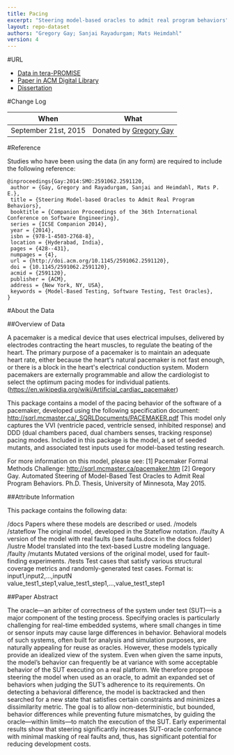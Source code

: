 ```yaml
---
title: Pacing
excerpt: "Steering model-based oracles to admit real program behaviors"
layout: repo-dataset
authors: "Gregory Gay; Sanjai Rayadurgam; Mats Heimdahl"
version: 4
---
```


#URL

* [Data in tera-PROMISE](https://terapromise.csc.ncsu.edu:8443/!/#repo/view/head/test-generation/pacing)
* [Paper in ACM Digital Library](http://dl.acm.org/citation.cfm?doid=2591062.2591120)
* [Dissertation](http://greggay.com/pdf/GregoryGayDissertation.pdf)

#Change Log

When | What
---- | ----
September 21st, 2015 | Donated by [Gregory Gay](mailto:greg@greggay.com)

#Reference

Studies who have been using the data (in any form) are required to include the following reference:

```
@inproceedings{Gay:2014:SMO:2591062.2591120,
 author = {Gay, Gregory and Rayadurgam, Sanjai and Heimdahl, Mats P. E.},
 title = {Steering Model-based Oracles to Admit Real Program Behaviors},
 booktitle = {Companion Proceedings of the 36th International Conference on Software Engineering},
 series = {ICSE Companion 2014},
 year = {2014},
 isbn = {978-1-4503-2768-8},
 location = {Hyderabad, India},
 pages = {428--431},
 numpages = {4},
 url = {http://doi.acm.org/10.1145/2591062.2591120},
 doi = {10.1145/2591062.2591120},
 acmid = {2591120},
 publisher = {ACM},
 address = {New York, NY, USA},
 keywords = {Model-Based Testing, Software Testing, Test Oracles},
}
```

#About the Data

##Overview of Data

A pacemaker is a medical device that uses electrical impulses, delivered by electrodes contracting the heart muscles, to regulate the beating of the heart. The primary purpose of a pacemaker is to maintain an adequate heart rate, either because the heart's natural pacemaker is not fast enough, or there is a block in the heart's electrical conduction system. Modern pacemakers are externally programmable and allow the cardiologist to select the optimum pacing modes for individual patients. (https://en.wikipedia.org/wiki/Artificial_cardiac_pacemaker)

This package contains a model of the pacing behavior of the software of a pacemaker, developed using the following specification document: http://sqrl.mcmaster.ca/_SQRLDocuments/PACEMAKER.pdf
This model only captures the VVI (ventricle paced, ventricle sensed, inhibited response) and DDD (dual chambers paced, dual chambers senses, tracking response) pacing modes.
Included in this package is the model, a set of seeded mutants, and associated test inputs used for model-based testing research.

For more information on this model, please see:
[1] Pacemaker Formal Methods Challenge: http://sqrl.mcmaster.ca/pacemaker.htm
[2] Gregory Gay. Automated Steering of Model-Based Test Oracles to Admit Real Program Behaviors. Ph.D. Thesis, University of Minnesota, May 2015.

##Attribute Information

This package contains the following data:

/docs
  Papers where these models are described or used.
/models
  /stateflow
   The original model, developed in the Stateflow notation.
   /faulty
  A version of the model with real faults (see faults.docx in the docs folder)
  /lustre
   Model translated into the text-based Lustre modeling language.
   /faulty
   /mutants
   Mutated versions of the original model, used for fault-finding experiments.
/tests
  Test cases that satisfy various structural coverage metrics and
  randomly-generated test cases.
  Format is:
  input1,input2,...,inputN
  value_test1_step1,value_test1_step1,...,value_test1_step1

##Paper Abstract

The oracle—an arbiter of correctness of the system under test (SUT)—is a major component of the testing process. Specifying oracles is particularly challenging for real-time embedded systems, where small changes in time or sensor inputs may cause large differences in behavior. Behavioral models of such systems, often built for analysis and simulation purposes, are naturally appealing for reuse as oracles. However, these models typically provide an idealized view of the system. Even when given the same inputs, the model’s behavior can frequently be at variance with some acceptable behavior of the SUT executing on a real platform. We therefore propose steering the model when used as an oracle, to admit an expanded set of behaviors when judging the SUT’s adherence to its requirements. On detecting a behavioral difference, the model is backtracked and then searched for a new state that satisfies certain constraints and minimizes a dissimilarity metric. The goal is to allow non-deterministic, but bounded, behavior differences while preventing future mismatches, by guiding the oracle—within limits—to match the execution of the SUT. Early experimental results show that steering significantly increases SUT-oracle conformance with minimal masking of real faults and, thus, has significant potential for reducing development costs.
